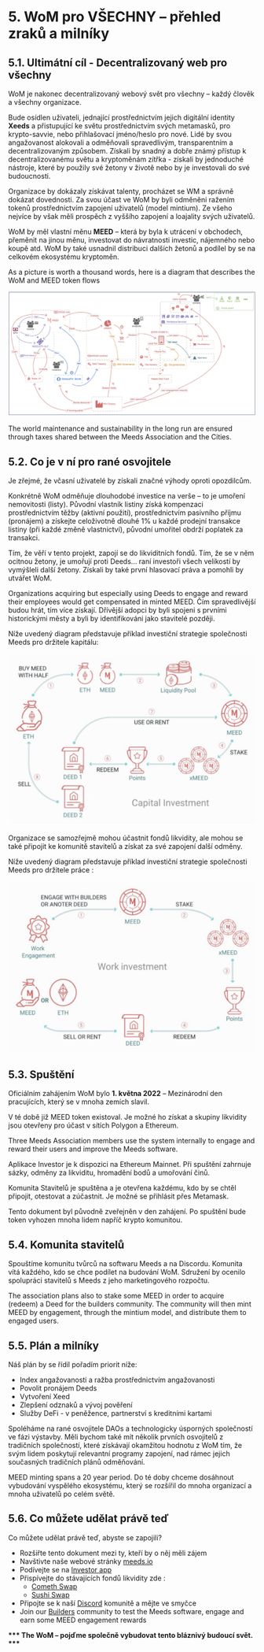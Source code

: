 # 5. WoM pro VŠECHNY – přehled zraků a milníky

## 5.1. Ultimátní cíl - Decentralizovaný web pro všechny

WoM je nakonec decentralizovaný webový svět pro všechny – každý člověk a všechny organizace.

Bude osídlen uživateli, jednající prostřednictvím jejich digitální identity **Xeeds** a přistupující ke světu prostřednictvím svých metamasků, pro krypto-savvie, nebo přihlašovací jméno/heslo pro nové. Lidé by svou angažovanost alokovali a odměňovali spravedlivým, transparentním a decentralizovaným způsobem. Získali by snadný a dobře známý přístup k decentralizovanému světu a kryptoměnám zítřka - získali by jednoduché nástroje, které by použily své žetony v životě nebo by je investovali do své budoucnosti.

Organizace by dokázaly získávat talenty, procházet se WM a správně dokázat dovednosti. Za svou účast ve WoM by byli odměněni ražením tokenů prostřednictvím zapojení uživatelů (model mintium). Ze všeho nejvíce by však měli prospěch z vyššího zapojení a loajality svých uživatelů.

WoM by měl vlastní měnu **MEED** – která by byla k utrácení v obchodech, přeměnit na jinou měnu, investovat do návratnosti investic, nájemného nebo koupě atd. WoM by také usnadnil distribuci dalších žetonů a podílel by se na celkovém ekosystému kryptoměn.

As a picture is worth a thousand words, here is a diagram that describes the WoM and MEED token flows

![WoM a Meeds toky](en/img/wom-flows.png)

The world maintenance and sustainability in the long run are ensured through taxes shared between the Meeds Association and the Cities.

## 5.2. Co je v ní pro rané osvojitele

Je zřejmé, že včasní uživatelé by získali značné výhody oproti opozdilcům.

Konkrétně WoM odměňuje dlouhodobé investice na verše – to je umoření nemovitosti (listy). Původní vlastník listiny získá kompenzaci prostřednictvím těžby (aktivní použití), prostřednictvím pasivního příjmu (pronájem) a získejte celoživotně dlouhé 1% u každé prodejní transakce listiny (při každé změně vlastnictví), původní umořitel obdrží poplatek za transakci.

Tím, že věří v tento projekt, zapojí se do likviditních fondů. Tím, že se v něm ocitnou žetony, je umořují proti Deeds... raní investoři všech velikostí by vymýšleli další žetony. Získali by také první hlasovací práva a pomohli by utvářet WoM.

Organizations acquiring but especially using Deeds to engage and reward their employees would get compensated in minted MEED. Čím spravedlivější budou hrát, tím více získají. Dřívější adopci by byli spojeni s prvními historickými městy a byli by identifikováni jako stavitelé později.

Níže uvedený diagram představuje příklad investiční strategie společnosti Meeds pro držitele kapitálu:

![Investiční strategie Meeds pro držitele kapitálu](en/img/invest-capital.png)

Organizace se samozřejmě mohou účastnit fondů likvidity, ale mohou se také připojit ke komunitě stavitelů a získat za své zapojení další odměny.

Níže uvedený diagram představuje příklad investiční strategie společnosti Meeds pro držitele práce :

![Investiční strategie Meeds pro držitele práce](en/img/invest-work.png)

## 5.3. Spuštění

Oficiálním zahájením WoM bylo **1. května 2022** – Mezinárodní den pracujících, který se v mnoha zemích slavil.

V té době již MEED token existoval. Je možné ho získat a skupiny likvidity jsou otevřeny pro účast v sítích Polygon a Ethereum.

Three Meeds Association members use the system internally to engage and reward their users and improve the Meeds software.

Aplikace Investor je k dispozici na Ethereum Mainnet. Při spuštění zahrnuje sázky, odměny za likviditu, hromadění bodů a umořování činů.

Komunita Stavitelů je spuštěna a je otevřena každému, kdo by se chtěl připojit, otestovat a zúčastnit. Je možné se přihlásit přes Metamask.

Tento dokument byl původně zveřejněn v den zahájení. Po spuštění bude token vyhozen mnoha lidem napříč krypto komunitou.

## 5.4. Komunita stavitelů

Spouštíme komunitu tvůrců na softwaru Meeds a na Discordu. Komunita vítá každého, kdo se chce podílet na budování WoM. Sdružení by ocenilo spolupráci stavitelů s Meeds z jeho marketingového rozpočtu.

The association plans also to stake some MEED in order to acquire (redeem) a Deed for the builders community. The community will then mint MEED by engagement, through the mintium model, and distribute them to engaged users.

## 5.5. Plán a milníky

Náš plán by se řídil pořadím priorit níže:

- Index angažovanosti a ražba prostřednictvím angažovanosti
- Povolit pronájem Deeds
- Vytvoření Xeed
- Zlepšení odznaků a vývoj pověření
- Služby DeFi - v peněžence, partnerství s kreditními kartami

Spoléháme na rané osvojitele DAOs a technologicky úsporných společností ve fázi výstavby. Měli bychom také mít několik prvních osvojitelů z tradičních společností, které získávají okamžitou hodnotu z WoM tím, že svým lidem poskytují relevantní programy zapojení, nad rámec jejich současných tradičních plánů odměňování.

MEED minting spans a 20 year period. Do té doby chceme dosáhnout vybudování vyspělého ekosystému, který se rozšířil do mnoha organizací a mnoha uživatelů po celém světě.

## 5.6. Co můžete udělat právě teď

Co můžete udělat právě teď, abyste se zapojili?

- Rozšiřte tento dokument mezi ty, kteří by o něj měli zájem
- Navštivte naše webové stránky [meeds.io](https://www.meeds.io/)
- Podívejte se na [Investor app](https://meeds.io/investors)
- Přispívejte do stávajících fondů likvidity zde :
  - [Cometh Swap](https://swap.cometh.io/)
  - [Sushi Swap](https://sushi.com)
- Připojte se k naší [Discord](https://discord.com/invite/hAuADSq3) komunitě a mějte ve smyčce
- Join our [Builders](https://meeds.io/builders) community to test the Meeds software, engage and earn some MEED engagement rewards

**\*\*\* The WoM – pojďme společně vybudovat tento bláznivý budoucí svět. \*\*\***